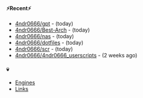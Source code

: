 #### ⚡Recent⚡

- [4ndr0666/gpt](https://github.com/4ndr0666/gpt) - (today)
- [4ndr0666/Best-Arch](https://github.com/4ndr0666/Best-Arch) - (today)
- [4ndr0666/nas](https://github.com/4ndr0666/nas) - (today)
- [4ndr0666/dotfiles](https://github.com/4ndr0666/dotfiles) - (today)
- [4ndr0666/scr](https://github.com/4ndr0666/scr) - (today)
- [4ndr0666/4ndr0666_userscripts](https://github.com/4ndr0666/4ndr0666_userscripts) - (2 weeks ago)

#### 💀
- [Engines](https://github.com/hoothin/SearchJumper/discussions/73)
- [Links](https://github.com/4ndr0666/Links/blob/main/README.md)

